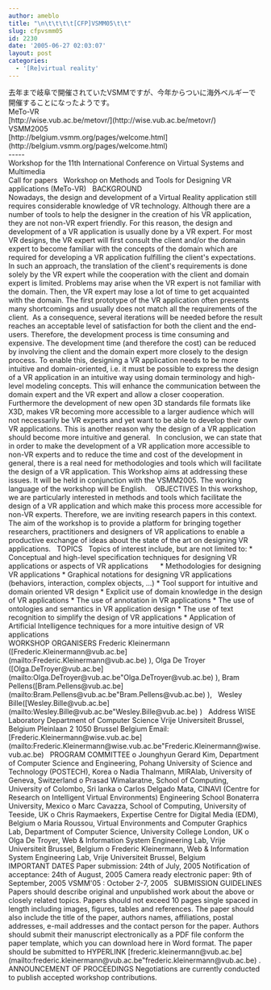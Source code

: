 ```yaml
---
author: ameblo
title: "\n\t\t\t\t[CFP]VSMM05\t\t"
slug: cfpvsmm05
id: 2230
date: '2005-06-27 02:03:07'
layout: post
categories:
  - '[Re]virtual reality'
---
```


<div>

<div>去年まで岐阜で開催されていたVSMMですが、今年からついに海外ベルギーで開催することになったようです。</div>

<div>

<div>

<div>MeTo-VR</div>

<div>[http://wise.vub.ac.be/metovr/](http://wise.vub.ac.be/metovr/)</div>

<div>VSMM2005</div>

<div>[http://belgium.vsmm.org/pages/welcome.html](http://belgium.vsmm.org/pages/welcome.html)</div>

<div>

<div>-----</div>

<div>Workshop for the 11th International Conference on Virtual Systems and Multimedia</div>

</div>

</div>

</div>

<div>Call for papers   Workshop on Methods and Tools for Designing VR applications (MeTo-VR)   BACKGROUND</div>

<div>Nowadays, the design and development of a Virtual Reality application still requires considerable knowledge of VR technology. Although there are a number of tools to help the designer in the creation of his VR application, they are not non-VR expert friendly. For this reason, the design and development of a VR application is usually done by a VR expert. For most VR designs, the VR expert will first consult the client and/or the domain expert to become familiar with the concepts of the domain which are required for developing a VR application fulfilling the client's expectations. In such an approach, the translation of the client's requirements is done solely by the VR expert while the cooperation with the client and domain expert is limited. Problems may arise when the VR expert is not familiar with the domain. Then, the VR expert may lose a lot of time to get acquainted with the domain. The first prototype of the VR application often presents many shortcomings and usually does not match all the requirements of the client.  As a consequence, several iterations will be needed before the result reaches an acceptable level of satisfaction for both the client and the end-users. Therefore, the development process is time consuming and expensive. The development time (and therefore the cost) can be reduced by involving the client and the domain expert more closely to the design process. To enable this, designing a VR application needs to be more intuitive and domain-oriented, i.e. it must be possible to express the design of a VR application in an intuitive way using domain terminology and high-level modeling concepts. This will enhance the communication between the domain expert and the VR expert and allow a closer cooperation. Furthermore the development of new open 3D standards file formats like X3D, makes VR becoming more accessible to a larger audience which will not necessarily be VR experts and yet want to be able to develop their own VR applications. This is another reason why the design of a VR application should become more intuitive and general.   In conclusion, we can state that in order to make the development of a VR application more accessible to non-VR experts and to reduce the time and cost of the development in general, there is a real need for methodologies and tools which will facilitate the design of a VR application. This Workshop aims at addressing these issues. It will be held in conjunction with the VSMM2005. The working language of the workshop will be English.    OBJECTIVES In this workshop, we are particularly interested in methods and tools which facilitate the design of a VR application and which make this process more accessible for non-VR experts. Therefore, we are inviting research papers in this context.   The aim of the workshop is to provide a platform for bringing together researchers, practitioners and designers of VR applications to enable a productive exchange of ideas about the state of the art on designing VR applications.   TOPICS   Topics of interest include, but are not limited to: * Conceptual and high-level specification techniques for designing VR applications or aspects of VR applications      * Methodologies for designing VR applications * Graphical notations for designing VR applications (behaviors, interaction, complex objects, ...) * Tool support for intuitive and domain oriented VR design * Explicit use of domain knowledge in the design of VR applications * The use of annotation in VR applications * The use of ontologies and semantics in VR application design * The use of text recognition to simplify the design of VR applications * Application of Artificial Intelligence techniques for a more intuitive design of VR applications</div>

<div>WORKSHOP ORGANISERS Frederic Kleinermann ([Frederic.Kleinermann@vub.ac.be](mailto:Frederic.Kleinermann@vub.ac.be) ), Olga De Troyer ([Olga.DeTroyer@vub.ac.be](mailto:Olga.DeTroyer@vub.ac.be"Olga.DeTroyer@vub.ac.be) ), Bram Pellens([Bram.Pellens@vub.ac.be](mailto:Bram.Pellens@vub.ac.be"Bram.Pellens@vub.ac.be) ),   Wesley Bille([Wesley.Bille@vub.ac.be](mailto:Wesley.Bille@vub.ac.be"Wesley.Bille@vub.ac.be) )   Address WISE Laboratory Department of Computer Science Vrije Universiteit Brussel, Belgium Pleinlaan 2 1050 Brussel Belgium Email: [Frederic.Kleinermann@wise.vub.ac.be](mailto:Frederic.Kleinermann@wise.vub.ac.be"Frederic.Kleinermann@wise.vub.ac.be)   PROGRAM COMMITTEE o Jounghyun Gerard Kim, Department of Computer Science and Engineering, Pohang University of Science and Technology (POSTECH), Korea o Nadia Thalmann, MIRAlab, University of Geneva, Switzerland o Prasad Wimalaratne, School of Computing, University of Colombo, Sri lanka o Carlos Delgado Mata, CINAVI (Centre for Research on Intelligent Virtual Environments) Engineering School Bonaterra University, Mexico o Marc Cavazza, School of Computing, University of Teeside, UK o Chris Raymaekers, Expertise Centre for Digital Media (EDM), Belgium o Maria Roussou, Virtual Environments and Computer Graphics Lab, Department of Computer Science, University College London, UK o Olga De Troyer, Web & Information System Engineering Lab, Vrije Universiteit Brussel, Belgium o Frederic Kleinermann, Web & Information System Engineering Lab, Vrije Universiteit Brussel, Belgium</div>

<div>IMPORTANT DATES Paper submission: 24th of July, 2005 Notification of acceptance: 24th of August, 2005 Camera ready electronic paper: 9th of September, 2005 VSMM'05 : October 2-7, 2005   SUBMISSION GUIDELINES Papers should describe original and unpublished work about the above or closely related topics. Papers should not exceed 10 pages single spaced in length including images, figures, tables and references. The paper should also include the title of the paper, authors names, affiliations, postal addresses, e-mail addresses and the contact person for the paper. Authors should submit their manuscript electronically as a PDF file conform the paper template, which you can download here in Word format. The paper should be submitted to HYPERLINK [frederic.kleinermann@vub.ac.be](mailto:frederic.kleinermann@vub.ac.be"frederic.kleinermann@vub.ac.be) .</div>

<div>ANNOUNCEMENT OF PROCEEDINGS Negotiations are currently conducted to publish accepted workshop contributions.</div>

</div>